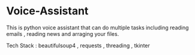 # Voice-Assistant
This is python voice assistant that can do multiple tasks including reading emails , reading news and arraging your files.

Tech Stack : beautifulsoup4 , requests , threading , tkinter
